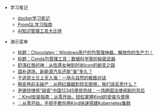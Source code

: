 ﻿<!-- _sidebar.md -->

* 学习笔记
  * [docker学习笔记](docker%E5%AD%A6%E4%B9%A0%E7%AC%94%E8%AE%B0.md) <!--注意这里是相对路径-->
  * [PromQL学习指南](PromQL学习指南.md)
  * [AI知识管理工具大比拼](AI知识管理工具大比拼.md)

* 演示菜单
 
  * [标题：Chocolatey：Windows用户的包管理神器，解放你的生产力！](2025-01-20_10-26-10_chocolatey包管理工具.md)
  * [标题：Conda包管理工具：数据科学家的秘密武器](2025-01-20_10-43-58_conda包管理工具.md)
  * [舒淇红唇的神：从性感女神到时尚Icon的蜕变之路](2025-01-20_11-15-58_舒淇红唇的神.md)
  * [国补退场，新能源汽车还能“香”多久？](2025-01-20_12-23-57_国补.md)
  * [于适昆士兰上天入海：一场与自然的极致对话](2025-01-20_12-26-46_于适昆士兰上天入海.md)
  * [韩安冉前夫破产：从网红婚姻到现实困境，我们该反思什么？](2025-01-20_13-57-40_韩安冉前夫破产.md)
  * [尹锡悦律师“碰瓷”中国12345便民热线：一场跨国法律闹剧的背后](2025-01-21_06-30-35_尹锡悦律师碰瓷中国12345便民热线.md)
  * [：Kind安装指南：从零开始，轻松掌握Kind的安装与使用](2025-01-21_11-21-40_kind安装.md)
  * [：从零开始，手把手教你用Kind快速搭建Kubernetes集群](2025-01-21_11-30-04_kind安装k8s.md)
